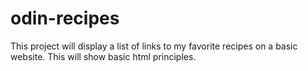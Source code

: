 # odin-recipes
This project will display a list of links
to my favorite recipes on a basic website. This will show basic
html principles.